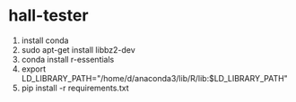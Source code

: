 # hall-tester

1. install conda
2. sudo apt-get install libbz2-dev
3. conda install r-essentials
4. export LD_LIBRARY_PATH="/home/d/anaconda3/lib/R/lib:$LD_LIBRARY_PATH"
3. pip install -r requirements.txt
